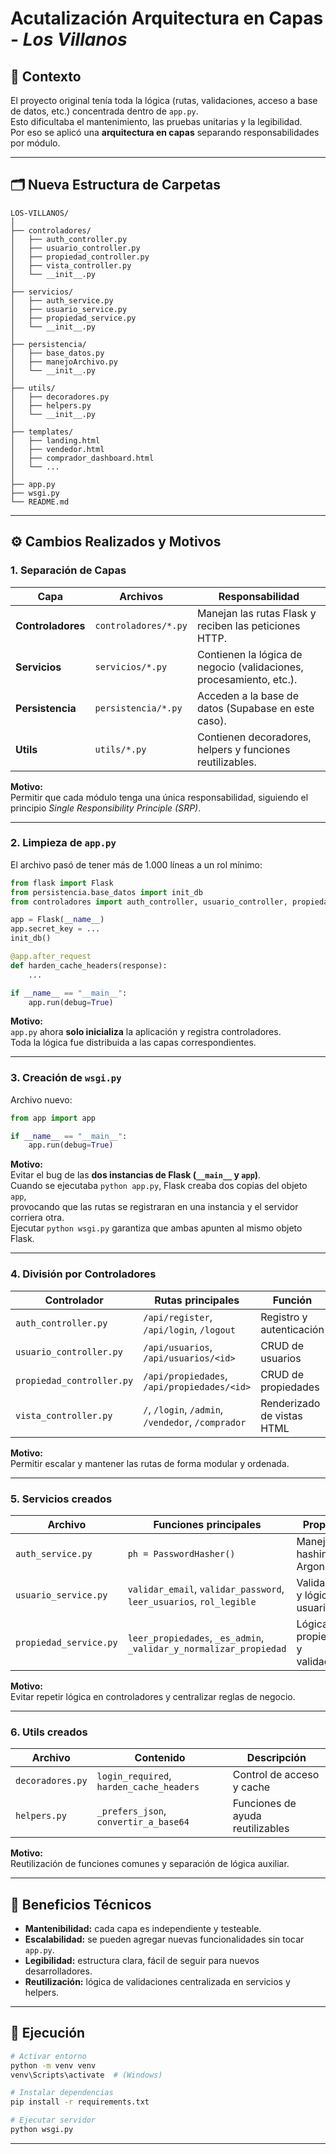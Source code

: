 # Acutalización Arquitectura en Capas - *Los Villanos*

## 📌 Contexto
El proyecto original tenía toda la lógica (rutas, validaciones, acceso a base de datos, etc.) concentrada dentro de `app.py`.  
Esto dificultaba el mantenimiento, las pruebas unitarias y la legibilidad.  
Por eso se aplicó una **arquitectura en capas** separando responsabilidades por módulo.

---

## 🗂️ Nueva Estructura de Carpetas

```
LOS-VILLANOS/
│
├── controladores/
│   ├── auth_controller.py
│   ├── usuario_controller.py
│   ├── propiedad_controller.py
│   ├── vista_controller.py
│   └── __init__.py
│
├── servicios/
│   ├── auth_service.py
│   ├── usuario_service.py
│   ├── propiedad_service.py
│   └── __init__.py
│
├── persistencia/
│   ├── base_datos.py
│   ├── manejoArchivo.py
│   └── __init__.py
│
├── utils/
│   ├── decoradores.py
│   ├── helpers.py
│   └── __init__.py
│
├── templates/
│   ├── landing.html
│   ├── vendedor.html
│   ├── comprador_dashboard.html
│   └── ...
│
├── app.py
├── wsgi.py
└── README.md
```

---

## ⚙️ Cambios Realizados y Motivos

### 1. Separación de Capas
| Capa | Archivos | Responsabilidad |
|------|-----------|------------------|
| **Controladores** | `controladores/*.py` | Manejan las rutas Flask y reciben las peticiones HTTP. |
| **Servicios** | `servicios/*.py` | Contienen la lógica de negocio (validaciones, procesamiento, etc.). |
| **Persistencia** | `persistencia/*.py` | Acceden a la base de datos (Supabase en este caso). |
| **Utils** | `utils/*.py` | Contienen decoradores, helpers y funciones reutilizables. |

**Motivo:**  
Permitir que cada módulo tenga una única responsabilidad, siguiendo el principio *Single Responsibility Principle (SRP)*.

---

### 2. Limpieza de `app.py`
El archivo pasó de tener más de 1.000 líneas a un rol mínimo:

```python
from flask import Flask
from persistencia.base_datos import init_db
from controladores import auth_controller, usuario_controller, propiedad_controller, vista_controller

app = Flask(__name__)
app.secret_key = ...
init_db()

@app.after_request
def harden_cache_headers(response):
    ...

if __name__ == "__main__":
    app.run(debug=True)
```

**Motivo:**  
`app.py` ahora **solo inicializa** la aplicación y registra controladores.  
Toda la lógica fue distribuida a las capas correspondientes.

---

### 3. Creación de `wsgi.py`
Archivo nuevo:
```python
from app import app

if __name__ == "__main__":
    app.run(debug=True)
```

**Motivo:**  
Evitar el bug de las **dos instancias de Flask (`__main__` y `app`)**.  
Cuando se ejecutaba `python app.py`, Flask creaba dos copias del objeto `app`,  
provocando que las rutas se registraran en una instancia y el servidor corriera otra.  
Ejecutar `python wsgi.py` garantiza que ambas apunten al mismo objeto Flask.

---

### 4. División por Controladores

| Controlador | Rutas principales | Función |
|--------------|-------------------|---------|
| `auth_controller.py` | `/api/register`, `/api/login`, `/logout` | Registro y autenticación |
| `usuario_controller.py` | `/api/usuarios`, `/api/usuarios/<id>` | CRUD de usuarios |
| `propiedad_controller.py` | `/api/propiedades`, `/api/propiedades/<id>` | CRUD de propiedades |
| `vista_controller.py` | `/`, `/login`, `/admin`, `/vendedor`, `/comprador` | Renderizado de vistas HTML |

**Motivo:**  
Permitir escalar y mantener las rutas de forma modular y ordenada.

---

### 5. Servicios creados

| Archivo | Funciones principales | Propósito |
|----------|-----------------------|-----------|
| `auth_service.py` | `ph = PasswordHasher()` | Manejo de hashing Argon2 |
| `usuario_service.py` | `validar_email`, `validar_password`, `leer_usuarios`, `rol_legible` | Validaciones y lógica de usuario |
| `propiedad_service.py` | `leer_propiedades`, `_es_admin`, `_validar_y_normalizar_propiedad` | Lógica de propiedades y validaciones |

**Motivo:**  
Evitar repetir lógica en controladores y centralizar reglas de negocio.

---

### 6. Utils creados

| Archivo | Contenido | Descripción |
|----------|------------|-------------|
| `decoradores.py` | `login_required`, `harden_cache_headers` | Control de acceso y cache |
| `helpers.py` | `_prefers_json`, `convertir_a_base64` | Funciones de ayuda reutilizables |

**Motivo:**  
Reutilización de funciones comunes y separación de lógica auxiliar.

---

## 🧠 Beneficios Técnicos
- **Mantenibilidad:** cada capa es independiente y testeable.
- **Escalabilidad:** se pueden agregar nuevas funcionalidades sin tocar `app.py`.
- **Legibilidad:** estructura clara, fácil de seguir para nuevos desarrolladores.
- **Reutilización:** lógica de validaciones centralizada en servicios y helpers.
---

## 🚀 Ejecución
```bash
# Activar entorno
python -m venv venv
venv\Scripts\activate  # (Windows)

# Instalar dependencias
pip install -r requirements.txt

# Ejecutar servidor
python wsgi.py
```

---
